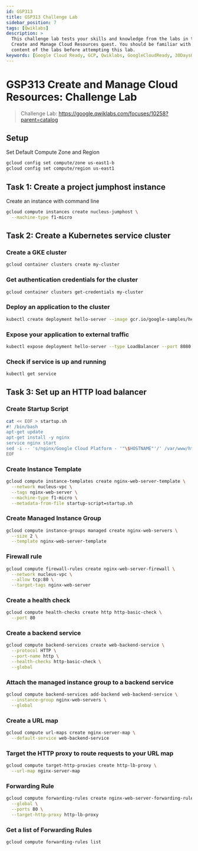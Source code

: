 ```yaml
---
id: GSP313
title: GSP313 Challenge Lab
sidebar_position: 7
tags: [Qwiklabs]
description: >
  This challenge lab tests your skills and knowledge from the labs in the
  Create and Manage Cloud Resources quest. You should be familiar with the
  content of the labs before attempting this lab.
keywords: [Google Cloud Ready, GCP, Qwiklabs, GoogleCloudReady, 30DaysOfGoogleCloud, Cloud, Qwiklab, Qwiklabs Google Cloud, web, google cloud, Google Cloud Platform, Google Events, Free Google Swag, GSP313, Google Cloud ready facilitator program, Google Cloud Ready Program, 30 days of google cloud, Google Cloud Ready Program Prizes, Challenge Lab Qwiklabs, Learn to Earn Cloud Challenge]
---
```


# GSP313 Create and Manage Cloud Resources: Challenge Lab

> Challenge Lab: https://google.qwiklabs.com/focuses/10258?parent=catalog

## Setup
Set Default Compute Zone and Region
```bash
gcloud config set compute/zone us-east1-b
gcloud config set compute/region us-east1
```

## Task 1: Create a project jumphost instance

Create an instance with command line
```bash
gcloud compute instances create nucleus-jumphost \
  --machine-type f1-micro
```

## Task 2: Create a Kubernetes service cluster

### Create a GKE cluster
```bash
gcloud container clusters create my-cluster
```

### Get authentication credentials for the cluster
```bash
gcloud container clusters get-credentials my-cluster
```

### Deploy an application to the cluster
```bash
kubectl create deployment hello-server --image gcr.io/google-samples/hello-app:2.0
```

### Expose your application to external traffic
```bash
kubectl expose deployment hello-server --type LoadBalancer --port 8080
```

### Check if service is up and running
```bash
kubectl get service
```

## Task 3: Set up an HTTP load balancer

### Create Startup Script
```bash
cat << EOF > startup.sh
#! /bin/bash
apt-get update
apt-get install -y nginx
service nginx start
sed -i -- 's/nginx/Google Cloud Platform - '"\$HOSTNAME"'/' /var/www/html/index.nginx-debian.html
EOF
```

### Create Instance Template
```bash
gcloud compute instance-templates create nginx-web-server-template \
  --network nucleus-vpc \
  --tags nginx-web-server \
  --machine-type f1-micro \
  --metadata-from-file startup-script=startup.sh
```
<!-- 
### Create a target pool

```bash
gcloud compute http-health-checks create basic-check
gcloud compute target-pools create nginx-web-server-pool \
  --http-health-check basic-check
``` -->

### Create Managed Instance Group
```bash
gcloud compute instance-groups managed create nginx-web-servers \
  --size 2 \
  --template nginx-web-server-template
```

### Firewall rule
```bash
gcloud compute firewall-rules create nginx-web-server-firewall \
  --network nucleus-vpc \
  --allow tcp:80 \
  --target-tags nginx-web-server
```

### Create a health check
```bash
gcloud compute health-checks create http http-basic-check \
  --port 80
```

### Create a backend service
```bash
gcloud compute backend-services create web-backend-service \
  --protocol HTTP \
  --port-name http \
  --health-checks http-basic-check \
  --global
```

### Attach the managed instance group to a backend service
```bash
gcloud compute backend-services add-backend web-backend-service \
  --instance-group nginx-web-servers \
  --global
```

### Create a URL map
```bash
gcloud compute url-maps create nginx-server-map \
  --default-service web-backend-service
```

### Target the HTTP proxy to route requests to your URL map
```bash
gcloud compute target-http-proxies create http-lb-proxy \
  --url-map nginx-server-map
```

### Forwarding Rule
```bash
gcloud compute forwarding-rules create nginx-web-server-forwarding-rule \
  --global \
  --ports 80 \
  --target-http-proxy http-lb-proxy
```

### Get a list of Forwarding Rules
```bash
gcloud compute forwarding-rules list
```